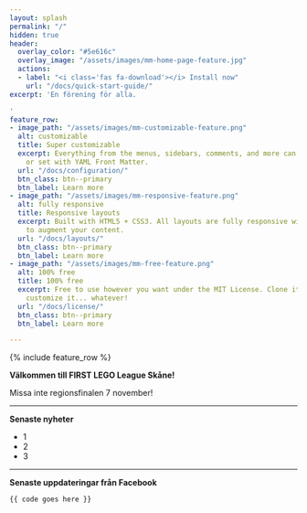 ```yaml
---
layout: splash
permalink: "/"
hidden: true
header:
  overlay_color: "#5e616c"
  overlay_image: "/assets/images/mm-home-page-feature.jpg"
  actions:
  - label: "<i class='fas fa-download'></i> Install now"
    url: "/docs/quick-start-guide/"
excerpt: 'En förening för alla.

'
feature_row:
- image_path: "/assets/images/mm-customizable-feature.png"
  alt: customizable
  title: Super customizable
  excerpt: Everything from the menus, sidebars, comments, and more can be configured
    or set with YAML Front Matter.
  url: "/docs/configuration/"
  btn_class: btn--primary
  btn_label: Learn more
- image_path: "/assets/images/mm-responsive-feature.png"
  alt: fully responsive
  title: Responsive layouts
  excerpt: Built with HTML5 + CSS3. All layouts are fully responsive with helpers
    to augment your content.
  url: "/docs/layouts/"
  btn_class: btn--primary
  btn_label: Learn more
- image_path: "/assets/images/mm-free-feature.png"
  alt: 100% free
  title: 100% free
  excerpt: Free to use however you want under the MIT License. Clone it, fork it,
    customize it... whatever!
  url: "/docs/license/"
  btn_class: btn--primary
  btn_label: Learn more

---
```

{% include feature_row %}

**Välkommen till FIRST LEGO League Skåne!**

Missa inte regionsfinalen 7 november!

***

**Senaste nyheter**

* 1
* 2
* 3

***

**Senaste uppdateringar från Facebook**

    {{ code goes here }}